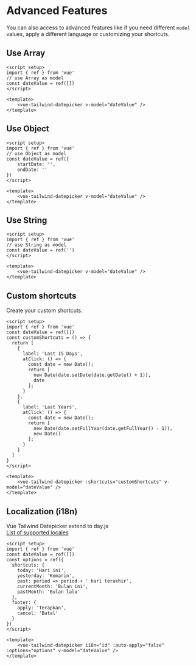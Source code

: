 <script setup>
  import DemoLayout from './DemoLayout.vue'
  import VueTailwindDatePicker from '../src/VueTailwindDatePicker.vue'
  import { ref } from 'vue'

  const dateValue1 = ref([])
  const dateValue2 = ref({
    startDate: '',
    endDate: ''
  })
  const dateValue3 = ref('')
  const dateValue4 = ref([])
  const dateValue5 = ref([])
  const customShortcuts = () => {
    return [
      {
        label: 'Last 15 Days',
        atClick: () => {
          const date = new Date();
          return [
            new Date(date.setDate(date.getDate() + 1)), 
            date
          ];
        }
      },
      {
        label: 'Last Years',
        atClick: () => {
          const date = new Date();
          return [
            new Date(date.setFullYear(date.getFullYear() - 1)),
            new Date()
          ];
        }
      }
    ];
  }
  const options = ref({
    shortcuts: {
      today: 'Hari ini',
      yesterday: 'Kemarin',
      past: period => period + ' hari terakhir',
      currentMonth: 'Bulan ini',
      pastMonth: 'Bulan lalu'
    },
    footer: {
      apply: 'Terapkan',
      cancel: 'Batal'
    }
  })
</script>

# Advanced Features

You can also access to advanced features like if you need different `model` values, apply a different language or customizing your shortcuts.

## Use Array

<DemoLayout>
  <VueTailwindDatePicker
    v-model="dateValue1"
  ></VueTailwindDatePicker>
</DemoLayout>

```vue
<script setup>
import { ref } from 'vue'
// use Array as model
const dateValue = ref([])
</script>

<template>
    <vue-tailwind-datepicker v-model="dateValue" />
</template>
```

## Use Object

<DemoLayout>
  <VueTailwindDatePicker
    v-model="dateValue2"
  ></VueTailwindDatePicker>
</DemoLayout>

```vue
<script setup>
import { ref } from 'vue'
// use Object as model
const dateValue = ref({
    startDate: '',
    endDate: ''
})
</script>

<template>
    <vue-tailwind-datepicker v-model="dateValue" />
</template>
```

## Use String

<DemoLayout>
  <VueTailwindDatePicker
    v-model="dateValue3"
  ></VueTailwindDatePicker>
</DemoLayout>

```vue
<script setup>
import { ref } from 'vue'
// use String as model
const dateValue = ref('')
</script>

<template>
    <vue-tailwind-datepicker v-model="dateValue" />
</template>
```

## Custom shortcuts

Create your custom shortcuts.

<DemoLayout>
  <VueTailwindDatePicker
    :shortcuts="customShortcuts"
    v-model="dateValue4"
  ></VueTailwindDatePicker>
</DemoLayout>

```vue
<script setup>
import { ref } from 'vue'
const dateValue = ref([])
const customShortcuts = () => {
  return [
    {
      label: 'Last 15 Days',
      atClick: () => {
        const date = new Date();
        return [
          new Date(date.setDate(date.getDate() + 1)), 
          date
        ];
      }
    },
    {
      label: 'Last Years',
      atClick: () => {
        const date = new Date();
        return [
          new Date(date.setFullYear(date.getFullYear() - 1)),
          new Date()
        ];
      }
    }
  ]
}
</script>

<template>
    <vue-tailwind-datepicker :shortcuts="customShortcuts" v-model="dateValue" />
</template>
```

## Localization (i18n)

Vue Tailwind Datepicker extend to day.js<br>
[List of supported locales](https://github.com/iamkun/dayjs/tree/dev/src/locale)

<DemoLayout>
  <VueTailwindDatePicker
    i18n="id"
    :auto-apply="false"
    :options="options"
    v-model="dateValue5"
  ></VueTailwindDatePicker>
</DemoLayout>

```vue
<script setup>
import { ref } from 'vue'
const dateValue = ref([])
const options = ref({
  shortcuts: {
    today: 'Hari ini',
    yesterday: 'Kemarin',
    past: period => period + ' hari terakhir',
    currentMonth: 'Bulan ini',
    pastMonth: 'Bulan lalu'
  },
  footer: {
    apply: 'Terapkan',
    cancel: 'Batal'
  }
})
</script>

<template>
    <vue-tailwind-datepicker i18n="id" :auto-apply="false" :options="options" v-model="dateValue" />
</template>
```
